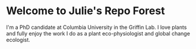 # Welcome to Julie's Repo Forest

I'm a PhD candidate at Columbia University in the Griffin Lab. I love plants and fully enjoy the work I do as a plant eco-physiologist and global change ecologist. 
